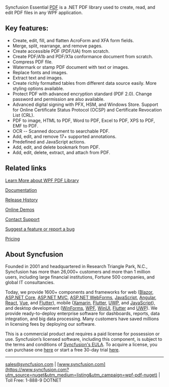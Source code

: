 Syncfusion Essential [PDF](https://www.syncfusion.com/pdf-framework/net?utm_source=nuget&utm_medium=listing&utm_campaign=wpf-pdf-nuget) is a .NET PDF library used to create, read, and edit PDF files in any WPF application.

## Key features:
* Create, edit, fill, and flatten AcroForm and XFA form fields.
* Merge, split, rearrange, and remove pages.
* Create accessible PDF (PDF/UA) from scratch.
* Create PDF/A1b and PDF/X1a conformance document from scratch.
* Compress PDF file.
* Watermark or stamp PDF document with text or images.
* Replace fonts and images.
* Extract text and images.
* Create richly formatted tables from different data source easily. More styling options available.
* Protect PDF with advanced encryption standard (PDF 2.0). Change password and permission are also available.
* Advanced digital signing with PFX, HSM, and Windows Store. Support for Online Certificate Status Protocol (OCSP) and Certificate Revocation List (CRL).
* PDF to image, HTML to PDF, Word to PDF, Excel to PDF, XPS to PDF, EMF to PDF.
* OCR -- Scanned document to searchable PDF.
* Add, edit, and remove 17+ supported annotations.
* Predefined and JavaScript actions.
* Add, edit, and delete bookmark from PDF.
* Add, edit, delete, extract, and attach from PDF.

## Related links
[Learn More about WPF PDF Library](https://www.syncfusion.com/pdf-framework/net?utm_source=nuget&utm_medium=listing&utm_campaign=wpf-pdf-nuget)

[Documentation](http://help.syncfusion.com/file-formats/pdf/?utm_source=nuget&utm_medium=listing&utm_campaign=wpf-pdf-nuget)

[Release History](https://help.syncfusion.com/wpf/release-notes/v19.3.0.45?utm_source=nuget&utm_medium=listing&utm_campaign=wpf-pdf-nuget)

[Online Demos](https://github.com/syncfusion/wpf-demos?utm_source=nuget&utm_medium=listing&utm_campaign=wpf-pdf-nuget)

[Contact Support](https://www.syncfusion.com/support/directtrac/incidents/newincident/?utm_source=nuget&utm_medium=listing&utm_campaign=wpf-pdf-nuget)

[Suggest a feature or report a bug](https://www.syncfusion.com/feedback/wpf?utm_source=nuget&utm_medium=listing&utm_campaign=wpf-pdf-nuget)

[Pricing](https://www.syncfusion.com/sales/products/wpf?utm_source=nuget&utm_medium=listing&utm_campaign=wpf-pdf-nuget)

## About Syncfusion
Founded in 2001 and headquartered in Research Triangle Park, N.C., Syncfusion has more than 26,000+ customers and more than 1 million users, including large financial institutions, Fortune 500 companies, and global IT consultancies.

Today, we provide 1600+ components and frameworks for web ([Blazor](https://www.syncfusion.com/blazor-components?utm_source=nuget&utm_medium=listing&utm_campaign=wpf-pdf-nuget), [ASP.NET Core](https://www.syncfusion.com/aspnet-core-ui-controls?utm_source=nuget&utm_medium=listing&utm_campaign=wpf-pdf-nuget), [ASP.NET MVC](https://www.syncfusion.com/aspnet-mvc-ui-controls?utm_source=nuget&utm_medium=listing&utm_campaign=wpf-pdf-nuget), [ASP.NET WebForms](https://www.syncfusion.com/jquery/aspnet-webforms-ui-controls?utm_source=nuget&utm_medium=listing&utm_campaign=wpf-pdf-nuget), [JavaScript](https://www.syncfusion.com/javascript-ui-controls?utm_source=nuget&utm_medium=listing&utm_campaign=wpf-pdf-nuget), [Angular](https://www.syncfusion.com/angular-ui-components?utm_source=nuget&utm_medium=listing&utm_campaign=wpf-pdf-nuget), [React](https://www.syncfusion.com/react-ui-components?utm_source=nuget&utm_medium=listing&utm_campaign=wpf-pdf-nuget), [Vue](https://www.syncfusion.com/vue-ui-components?utm_source=nuget&utm_medium=listing&utm_campaign=wpf-pdf-nuget), and [Flutter](https://www.syncfusion.com/flutter-widgets?utm_source=nuget&utm_medium=listing&utm_campaign=wpf-pdf-nuget)), mobile ([Xamarin](https://www.syncfusion.com/xamarin-ui-controls?utm_source=nuget&utm_medium=listing&utm_campaign=wpf-pdf-nuget), [Flutter](https://www.syncfusion.com/flutter-widgets?utm_source=nuget&utm_medium=listing&utm_campaign=wpf-pdf-nuget), [UWP](https://www.syncfusion.com/uwp-ui-controls?utm_source=nuget&utm_medium=listing&utm_campaign=wpf-pdf-nuget), and [JavaScript](https://www.syncfusion.com/javascript-ui-controls?utm_source=nuget&utm_medium=listing&utm_campaign=wpf-pdf-nuget)), and desktop development ([WinForms](https://www.syncfusion.com/winforms-ui-controls?utm_source=nuget&utm_medium=listing&utm_campaign=wpf-pdf-nuget), [WPF](https://www.syncfusion.com/wpf-ui-controls?utm_source=nuget&utm_medium=listing&utm_campaign=wpf-pdf-nuget), [WinUI](https://www.syncfusion.com/winui-controls?utm_source=nuget&utm_medium=listing&utm_campaign=wpf-pdf-nuget), [Flutter](https://www.syncfusion.com/flutter-widgets?utm_source=nuget&utm_medium=listing&utm_campaign=wpf-pdf-nuget) and [UWP](https://www.syncfusion.com/uwp-ui-controls?utm_source=nuget&utm_medium=listing&utm_campaign=wpf-pdf-nuget)). We provide ready-to-deploy enterprise software for dashboards, reports, data integration, and big data processing. Many customers have saved millions in licensing fees by deploying our software.


This is a commercial product and requires a paid license for possession or use. Syncfusion’s licensed software, including this component, is subject to the terms and conditions of [Syncfusion's EULA](https://www.syncfusion.com/eula/es/?utm_source=nuget&utm_medium=listing&utm_campaign=wpf-pdf-nuget). To acquire a license, you can purchase one [here]( https://www.syncfusion.com/sales/products?utm_source=nuget&utm_medium=listing&utm_campaign=wpf-pdf-nuget) or start a free 30-day trial [here](https://www.syncfusion.com/account/manage-trials/start-trials?utm_source=nuget&utm_medium=listing&utm_campaign=wpf-pdf-nuget).

___

[sales@syncfusion.com](mailto:sales@syncfusion.com?Subject=Syncfusion%20PDF%20WPF-%20NuGet) | [www.syncfusion.com](https://www.syncfusion.com?utm_source=nuget&utm_medium=listing&utm_campaign=wpf-pdf-nuget) | Toll Free: 1-888-9 DOTNET


